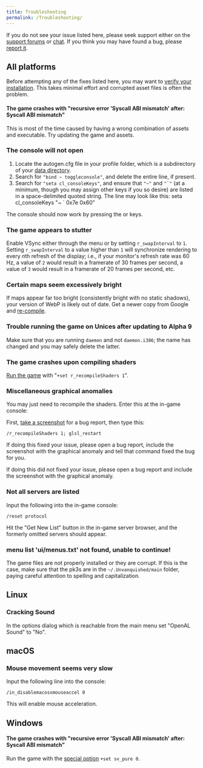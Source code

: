 ```yaml
---
title: Troubleshooting
permalink: /Troubleshooting/
---
```


If you do not see your issue listed here, please seek support either on
the [support
forums](http://unvanquished.net/forum/forumdisplay.php/6-Troubleshooting)
or [chat](chat "wikilink"). If you think you may have found a bug,
please [report it](Bug_reporting "wikilink").

## All platforms

Before attempting any of the fixes listed here, you may want to [verify
your installation](Compiling_the_source#Verifying_the_Files "wikilink").
This takes minimal effort and corrupted asset files is often the
problem.

#### The game crashes with "recursive error 'Syscall ABI mismatch' after: Syscall ABI mismatch"

This is most of the time caused by having a wrong combination of assets
and executable. Try updating the game and assets.

### The console will not open

1.  Locate the autogen.cfg file in your profile folder, which is a
    subdirectory of your [data directory](#Data_directory "wikilink").
2.  Search for `"bind ~ toggleconsole"`, and delete the entire line, if
    present.
3.  Search for `"seta cl_consoleKeys"`, and ensure that `"~"` and
    `` "`" `` (at a minimum, though you may assign other keys if you so
    desire) are listed in a space-delimited quoted string. The line may
    look like this:
        seta cl_consoleKeys "~ ` 0x7e 0x60"

The console should now work by pressing the or keys.

### The game appears to stutter

Enable VSync either through the menu or by setting `r_swapInterval` to
`1`. Setting `r_swapInterval` to a value higher than `1` will
synchronize rendering to every *n*th refresh of the display; i.e., if
your monitor's refresh rate was 60 Hz, a value of `2` would result in a
framerate of 30 frames per second, a value of `3` would result in a
framerate of 20 frames per second, etc.

### Certain maps seem excessively bright

If maps appear far too bright (consistently bright with no static
shadows), your version of WebP is likely out of date. Get a newer copy
from Google and [re-compile](Compiling_the_source "wikilink").

### Trouble running the game on Unices after updating to Alpha 9

Make sure that you are running `daemon` and not `daemon.i386`; the name
has changed and you may safely delete the latter.

### The game crashes upon compiling shaders

[Run the
game](Running_the_game#Running_the_game_with_special_options "wikilink")
with "`+set r_recompileShaders 1`".

### Miscellaneous graphical anomalies

You may just need to recompile the shaders. Enter this at the in-game
console:

First, [take a screenshot](Taking_a_screenshot "wikilink") for a bug
report, then type this:

`/r_recompileShaders 1; glsl_restart`

If doing this fixed your issue, please open a bug report, include the
screenshot with the graphical anomaly and tell that command fixed the
bug for you.

If doing this did not fixed your issue, please open a bug report and
include the screenshot with the graphical anomaly.

### Not all servers are listed

Input the following into the in-game console:

`/reset protocol`

Hit the "Get New List" button in the in-game server browser, and the
formerly omitted servers should appear.

### menu list 'ui/menus.txt' not found, unable to continue!

The game files are not properly installed or they are corrupt. If this
is the case, make sure that the pk3s are in the `~/.Unvanquished/main`
folder, paying careful attention to spelling and capitalization.

## Linux

### Cracking Sound

In the options dialog which is reachable from the main menu set "OpenAL
Sound" to "No".

## macOS

### Mouse movement seems very slow

Input the following line into the console:

`/in_disablemacosxmouseaccel 0`

This will enable mouse acceleration.

## Windows

#### The game crashes with "recursive error 'Syscall ABI mismatch' after: Syscall ABI mismatch"

Run the game with the [special
option](Running_the_game#Running_the_game_with_special_options "wikilink")
`+set sv_pure 0`.